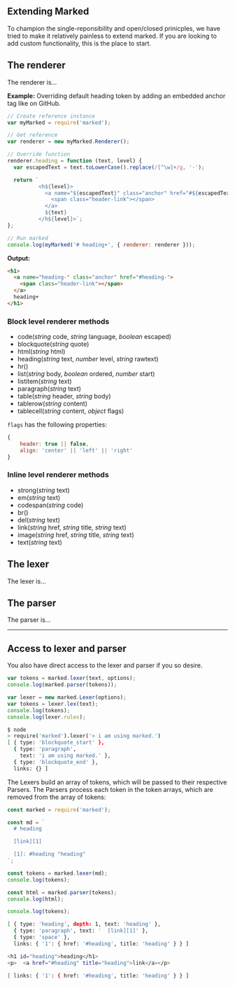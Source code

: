 ## Extending Marked

To champion the single-reponsibility and open/closed prinicples, we have tried to make it relatively painless to extend marked. If you are looking to add custom functionality, this is the place to start.

<h2 id="renderer">The renderer</h2>

The renderer is...

**Example:** Overriding default heading token by adding an embedded anchor tag like on GitHub.

```js
// Create reference instance
var myMarked = require('marked');

// Get reference
var renderer = new myMarked.Renderer();

// Override function
renderer.heading = function (text, level) {
  var escapedText = text.toLowerCase().replace(/[^\w]+/g, '-');

  return `
          <h${level}>
            <a name="${escapedText}" class="anchor" href="#${escapedText}">
              <span class="header-link"></span>
            </a>
            ${text}
          </h${level}>`;
};

// Run marked
console.log(myMarked('# heading+', { renderer: renderer }));
```

**Output:**

```html
<h1>
  <a name="heading-" class="anchor" href="#heading-">
    <span class="header-link"></span>
  </a>
  heading+
</h1>
```

### Block level renderer methods

- code(*string* code, *string* language, *boolean* escaped)
- blockquote(*string* quote)
- html(*string* html)
- heading(*string* text, *number* level, *string* rawtext)
- hr()
- list(*string* body, *boolean* ordered, *number* start)
- listitem(*string* text)
- paragraph(*string* text)
- table(*string* header, *string* body)
- tablerow(*string* content)
- tablecell(*string* content, *object* flags)

`flags` has the following properties:

```js
{
    header: true || false,
    align: 'center' || 'left' || 'right'
}
```

### Inline level renderer methods

- strong(*string* text)
- em(*string* text)
- codespan(*string* code)
- br()
- del(*string* text)
- link(*string* href, *string* title, *string* text)
- image(*string* href, *string* title, *string* text)
- text(*string* text)

<h2 id="lexer">The lexer</h2>

The lexer is...


<h2 id="parser">The parser</h2>

The parser is...

***

<h2 id="extend">Access to lexer and parser</h2>

You also have direct access to the lexer and parser if you so desire.

``` js
var tokens = marked.lexer(text, options);
console.log(marked.parser(tokens));
```

``` js
var lexer = new marked.Lexer(options);
var tokens = lexer.lex(text);
console.log(tokens);
console.log(lexer.rules);
```

``` bash
$ node
> require('marked').lexer('> i am using marked.')
[ { type: 'blockquote_start' },
  { type: 'paragraph',
    text: 'i am using marked.' },
  { type: 'blockquote_end' },
  links: {} ]
```

The Lexers build an array of tokens, which will be passed to their respective
Parsers. The Parsers process each token in the token arrays,
which are removed from the array of tokens:

``` js
const marked = require('marked');

const md = `
  # heading

  [link][1]

  [1]: #heading "heading"
`;

const tokens = marked.lexer(md);
console.log(tokens);

const html = marked.parser(tokens);
console.log(html);

console.log(tokens);
```

``` bash
[ { type: 'heading', depth: 1, text: 'heading' },
  { type: 'paragraph', text: '  [link][1]' },
  { type: 'space' },
  links: { '1': { href: '#heading', title: 'heading' } } ]

<h1 id="heading">heading</h1>
<p>  <a href="#heading" title="heading">link</a></p>

[ links: { '1': { href: '#heading', title: 'heading' } } ]
```
